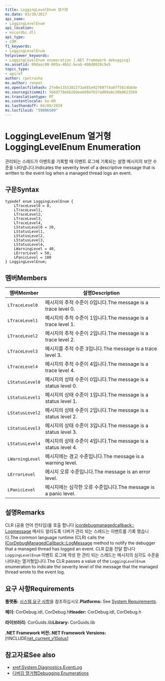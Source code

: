 ```yaml
---
title: LoggingLevelEnum 열거형
ms.date: 03/30/2017
api_name:
- LoggingLevelEnum
api_location:
- mscordbi.dll
api_type:
- COM
f1_keywords:
- LoggingLevelEnum
helpviewer_keywords:
- LoggingLevelEnum enumeration [.NET Framework debugging]
ms.assetid: 09daac08-005a-46b2-beab-408d0820c5e5
topic_type:
- apiref
author: rpetrusha
ms.author: ronpet
ms.openlocfilehash: 2fe8e1355382273a681e927897f4a8ff5814b8de
ms.sourcegitcommit: 5b6d778ebb269ee6684fb57ad69a8c28b06235b9
ms.translationtype: MT
ms.contentlocale: ko-KR
ms.lasthandoff: 04/08/2019
ms.locfileid: "59086509"
---
```

# <a name="logginglevelenum-enumeration"></a><span data-ttu-id="9dd7f-102">LoggingLevelEnum 열거형</span><span class="sxs-lookup"><span data-stu-id="9dd7f-102">LoggingLevelEnum Enumeration</span></span>
<span data-ttu-id="9dd7f-103">관리되는 스레드가 이벤트를 기록할 때 이벤트 로그에 기록되는 설명 메시지의 보안 수준을 나타냅니다.</span><span class="sxs-lookup"><span data-stu-id="9dd7f-103">Indicates the severity level of a descriptive message that is written to the event log when a managed thread logs an event.</span></span>  
  
## <a name="syntax"></a><span data-ttu-id="9dd7f-104">구문</span><span class="sxs-lookup"><span data-stu-id="9dd7f-104">Syntax</span></span>  
  
```  
typedef enum LoggingLevelEnum {  
    LTraceLevel0 = 0,  
    LTraceLevel1,  
    LTraceLevel2,  
    LTraceLevel3,  
    LTraceLevel4,  
    LStatusLevel0 = 20,  
    LStatusLevel1,  
    LStatusLevel2,  
    LStatusLevel3,  
    LStatusLevel4,  
    LWarningLevel = 40,  
    LErrorLevel = 50,  
    LPanicLevel = 100  
} LoggingLevelEnum;  
```  
  
## <a name="members"></a><span data-ttu-id="9dd7f-105">멤버</span><span class="sxs-lookup"><span data-stu-id="9dd7f-105">Members</span></span>  
  
|<span data-ttu-id="9dd7f-106">멤버</span><span class="sxs-lookup"><span data-stu-id="9dd7f-106">Member</span></span>|<span data-ttu-id="9dd7f-107">설명</span><span class="sxs-lookup"><span data-stu-id="9dd7f-107">Description</span></span>|  
|------------|-----------------|  
|`LTraceLevel0`|<span data-ttu-id="9dd7f-108">메시지의 추적 수준이 0입니다.</span><span class="sxs-lookup"><span data-stu-id="9dd7f-108">The message is a trace level 0.</span></span>|  
|`LTraceLevel1`|<span data-ttu-id="9dd7f-109">메시지의 추적 수준이 1입니다.</span><span class="sxs-lookup"><span data-stu-id="9dd7f-109">The message is a trace level 1.</span></span>|  
|`LTraceLevel2`|<span data-ttu-id="9dd7f-110">메시지의 추적 수준이 2입니다.</span><span class="sxs-lookup"><span data-stu-id="9dd7f-110">The message is a trace level 2.</span></span>|  
|`LTraceLevel3`|<span data-ttu-id="9dd7f-111">메시지를 추적 수준 3입니다.</span><span class="sxs-lookup"><span data-stu-id="9dd7f-111">The message is a trace level 3.</span></span>|  
|`LTraceLevel4`|<span data-ttu-id="9dd7f-112">메시지의 추적 수준이 4입니다.</span><span class="sxs-lookup"><span data-stu-id="9dd7f-112">The message is a trace level 4.</span></span>|  
|`LStatusLevel0`|<span data-ttu-id="9dd7f-113">메시지의 상태 수준이 0입니다.</span><span class="sxs-lookup"><span data-stu-id="9dd7f-113">The message is a status level 0.</span></span>|  
|`LStatusLevel1`|<span data-ttu-id="9dd7f-114">메시지의 상태 수준이 1입니다.</span><span class="sxs-lookup"><span data-stu-id="9dd7f-114">The message is a status level 1.</span></span>|  
|`LStatusLevel2`|<span data-ttu-id="9dd7f-115">메시지의 상태 수준이 2입니다.</span><span class="sxs-lookup"><span data-stu-id="9dd7f-115">The message is a status level 2.</span></span>|  
|`LStatusLevel3`|<span data-ttu-id="9dd7f-116">메시지의 상태 수준이 3입니다.</span><span class="sxs-lookup"><span data-stu-id="9dd7f-116">The message is a status level 3.</span></span>|  
|`LStatusLevel4`|<span data-ttu-id="9dd7f-117">메시지의 상태 수준이 4입니다.</span><span class="sxs-lookup"><span data-stu-id="9dd7f-117">The message is a status level 4.</span></span>|  
|`LWarningLevel`|<span data-ttu-id="9dd7f-118">메시지에는 경고 수준입니다.</span><span class="sxs-lookup"><span data-stu-id="9dd7f-118">The message is a warning level.</span></span>|  
|`LErrorLevel`|<span data-ttu-id="9dd7f-119">메시지 오류 수준입니다.</span><span class="sxs-lookup"><span data-stu-id="9dd7f-119">The message is an error level.</span></span>|  
|`LPanicLevel`|<span data-ttu-id="9dd7f-120">메시지에는 심각한 오류 수준입니다.</span><span class="sxs-lookup"><span data-stu-id="9dd7f-120">The message is a panic level.</span></span>|  
  
## <a name="remarks"></a><span data-ttu-id="9dd7f-121">설명</span><span class="sxs-lookup"><span data-stu-id="9dd7f-121">Remarks</span></span>  
 <span data-ttu-id="9dd7f-122">CLR (공용 언어 런타임)를 호출 합니다 [icordebugmanagedcallback:: Logmessage](../../../../docs/framework/unmanaged-api/debugging/icordebugmanagedcallback-logmessage-method.md) 메서드 알리도록 디버거 관리 되는 스레드는 이벤트를 기록 했습니다.</span><span class="sxs-lookup"><span data-stu-id="9dd7f-122">The common language runtime (CLR) calls the [ICorDebugManagedCallback::LogMessage](../../../../docs/framework/unmanaged-api/debugging/icordebugmanagedcallback-logmessage-method.md) method to notify the debugger that a managed thread has logged an event.</span></span> <span data-ttu-id="9dd7f-123">CLR 값을 전달 합니다 `LoggingLevelEnum` 이벤트 로그에 작성 한 관리 되는 스레드는 메시지의 심각도 수준을 나타내는 열거형입니다.</span><span class="sxs-lookup"><span data-stu-id="9dd7f-123">The CLR passes a value of the `LoggingLevelEnum` enumeration to indicate the severity level of the message that the managed thread wrote to the event log.</span></span>  
  
## <a name="requirements"></a><span data-ttu-id="9dd7f-124">요구 사항</span><span class="sxs-lookup"><span data-stu-id="9dd7f-124">Requirements</span></span>  
 <span data-ttu-id="9dd7f-125">**플랫폼:** [시스템 요구 사항](../../../../docs/framework/get-started/system-requirements.md)을 참조하십시오.</span><span class="sxs-lookup"><span data-stu-id="9dd7f-125">**Platforms:** See [System Requirements](../../../../docs/framework/get-started/system-requirements.md).</span></span>  
  
 <span data-ttu-id="9dd7f-126">**헤더:** CorDebug.idl, CorDebug.h</span><span class="sxs-lookup"><span data-stu-id="9dd7f-126">**Header:** CorDebug.idl, CorDebug.h</span></span>  
  
 <span data-ttu-id="9dd7f-127">**라이브러리:** CorGuids.lib</span><span class="sxs-lookup"><span data-stu-id="9dd7f-127">**Library:** CorGuids.lib</span></span>  
  
 **<span data-ttu-id="9dd7f-128">.NET Framework 버전:</span><span class="sxs-lookup"><span data-stu-id="9dd7f-128">.NET Framework Versions:</span></span>** [!INCLUDE[net_current_v10plus](../../../../includes/net-current-v10plus-md.md)]  
  
## <a name="see-also"></a><span data-ttu-id="9dd7f-129">참고자료</span><span class="sxs-lookup"><span data-stu-id="9dd7f-129">See also</span></span>

- <xref:System.Diagnostics.EventLog>
- [<span data-ttu-id="9dd7f-130">디버깅 열거형</span><span class="sxs-lookup"><span data-stu-id="9dd7f-130">Debugging Enumerations</span></span>](../../../../docs/framework/unmanaged-api/debugging/debugging-enumerations.md)
